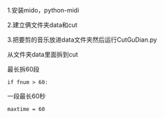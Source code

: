 1.安装mido，python-midi

2.建立俩文件夹data和cut

3.把要剪的音乐放进data文件夹然后运行CutGuDian.py



从文件夹data里面拆到cut



最长拆60段

```
if fnum > 60:
```

一段最长60秒

```
maxtime = 60
```
